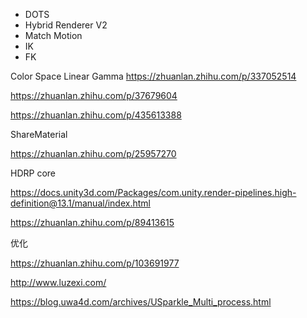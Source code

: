 


- DOTS
- Hybrid Renderer V2
- Match Motion
- IK
- FK


Color Space
Linear Gamma
https://zhuanlan.zhihu.com/p/337052514

https://zhuanlan.zhihu.com/p/37679604

https://zhuanlan.zhihu.com/p/435613388


ShareMaterial

https://zhuanlan.zhihu.com/p/25957270


HDRP core

https://docs.unity3d.com/Packages/com.unity.render-pipelines.high-definition@13.1/manual/index.html

https://zhuanlan.zhihu.com/p/89413615


优化

https://zhuanlan.zhihu.com/p/103691977



http://www.luzexi.com/

https://blog.uwa4d.com/archives/USparkle_Multi_process.html